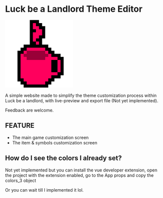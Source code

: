 # Luck be a Landlord Theme Editor

![Coffee Essence](/public/img/Coffee_Essence.png)

A simple website made to simplify the theme customization process within Luck be a landlord, with live-preview and export file (Not yet implemented).

Feedback are welcome.

## FEATURE
- The main game customization screen
- The item & symbols customization screen

## How do I see the colors I already set?

Not yet implemented but you can install the vue developer extension, open the project with the extension enabled, go to the App props and copy the colors_3 object

Or you can wait till I implemented it lol.
